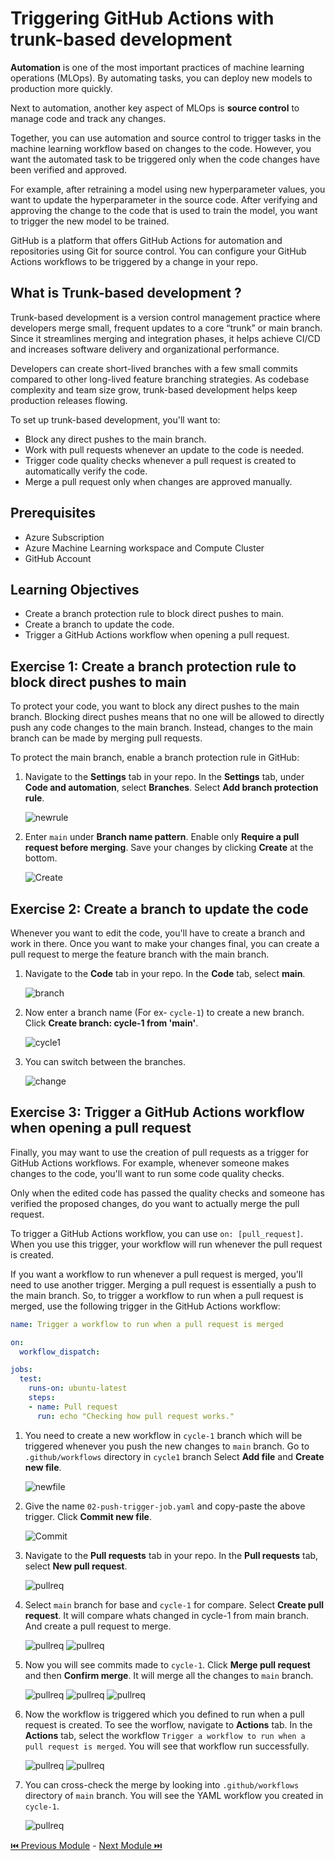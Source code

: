 # Triggering GitHub Actions with trunk-based development

**Automation** is one of the most important practices of machine learning operations (MLOps). By automating tasks, you can deploy new models to production more quickly.

Next to automation, another key aspect of MLOps is **source control** to manage code and track any changes. 

Together, you can use automation and source control to trigger tasks in the machine learning workflow based on changes to the code. However, you want the automated task to be triggered only when the code changes have been verified and approved.

For example, after retraining a model using new hyperparameter values, you want to update the hyperparameter in the source code. After verifying and approving the change to the code that is used to train the model, you want to trigger the new model to be trained.

GitHub is a platform that offers GitHub Actions for automation and repositories using Git for source control. You can configure your GitHub Actions workflows to be triggered by a change in your repo.

## What is Trunk-based development ?

Trunk-based development is a version control management practice where developers merge small, frequent updates to a core “trunk” or main branch. Since it streamlines merging and integration phases, it helps achieve CI/CD and increases software delivery and organizational performance.

Developers can create short-lived branches with a few small commits compared to other long-lived feature branching strategies. As codebase complexity and team size grow, trunk-based development helps keep production releases flowing.

To set up trunk-based development, you'll want to:

- Block any direct pushes to the main branch.
- Work with pull requests whenever an update to the code is needed.
- Trigger code quality checks whenever a pull request is created to automatically verify the code.
- Merge a pull request only when changes are approved manually.

## Prerequisites

- Azure Subscription
- Azure Machine Learning workspace and Compute Cluster
- GitHub Account 

## Learning Objectives

- Create a branch protection rule to block direct pushes to main.
- Create a branch to update the code.
- Trigger a GitHub Actions workflow when opening a pull request.

## Exercise 1: Create a branch protection rule to block direct pushes to main

To protect your code, you want to block any direct pushes to the main branch. Blocking direct pushes means that no one will be allowed to directly push any code changes to the main branch. Instead, changes to the main branch can be made by merging pull requests.

To protect the main branch, enable a branch protection rule in GitHub:

1. Navigate to the **Settings** tab in your repo. In the **Settings** tab, under **Code and automation**, select **Branches**. Select **Add branch protection rule**.

    ![newrule](./assets/1_newrule.jpg "newrule")

2. Enter ```main``` under **Branch name pattern**. Enable only **Require a pull request before merging**. Save your changes by clicking **Create** at the bottom.

    ![Create](./assets/2_create.jpg "Create")

## Exercise 2: Create a branch to update the code

Whenever you want to edit the code, you'll have to create a branch and work in there. Once you want to make your changes final, you can create a pull request to merge the feature branch with the main branch.

1. Navigate to the **Code** tab in your repo. In the **Code** tab, select **main**.

    ![branch](./assets/3_branch.jpg "branch")

2. Now enter a branch name (For ex- ```cycle-1```) to create a new branch. Click **Create branch: cycle-1 from 'main'**.

    ![cycle1](./assets/4_cycle1.jpg "cycle1")
    
3. You can switch between the branches.

    ![change](./assets/5_change.jpg "change")
    
## Exercise 3: Trigger a GitHub Actions workflow when opening a pull request

Finally, you may want to use the creation of pull requests as a trigger for GitHub Actions workflows. For example, whenever someone makes changes to the code, you'll want to run some code quality checks.

Only when the edited code has passed the quality checks and someone has verified the proposed changes, do you want to actually merge the pull request.

To trigger a GitHub Actions workflow, you can use ```on: [pull_request]```. When you use this trigger, your workflow will run whenever the pull request is created.

If you want a workflow to run whenever a pull request is merged, you'll need to use another trigger. Merging a pull request is essentially a push to the main branch. So, to trigger a workflow to run when a pull request is merged, use the following trigger in the GitHub Actions workflow:

```yaml
name: Trigger a workflow to run when a pull request is merged 

on:
  workflow_dispatch:

jobs:
  test:
    runs-on: ubuntu-latest
    steps:
    - name: Pull request
      run: echo "Checking how pull request works."
```

1. You need to create a new workflow in ```cycle-1``` branch which will be triggered whenever you push the new changes to ```main``` branch. Go to ```.github/workflows``` directory in ```cycle1``` branch Select **Add file** and **Create new file**.

    ![newfile](./assets/6_newfile.jpg "newfile")
    
2. Give the name ```02-push-trigger-job.yaml``` and copy-paste the above trigger. Click **Commit new file**.

    ![Commit](./assets/7_commit.jpg "Commit")

3. Navigate to the **Pull requests** tab in your repo. In the **Pull requests** tab, select **New pull request**.

    ![pullreq](./assets/8_pullreq.jpg "pullreq")

4. Select ```main``` branch for base and ```cycle-1``` for compare. Select **Create pull request**. It will compare whats changed in cycle-1 from main branch. And create a pull request to merge.

    ![pullreq](./assets/9_create.jpg "pullreq")
    ![pullreq](./assets/10_createpull.jpg "pullreq")

5. Now you will see commits made to ```cycle-1```. Click **Merge pull request** and then **Confirm merge**. It will merge all the changes to ```main``` branch.

    ![pullreq](./assets/11_merge.jpg "pullreq")
    ![pullreq](./assets/12_confirm.jpg "pullreq")
    ![pullreq](./assets/14_merged.jpg "pullreq")
    
6. Now the workflow is triggered which you defined to run when a pull request is created. To see the worflow, navigate to **Actions** tab. In the **Actions** tab, select the workflow ```Trigger a workflow to run when a pull request is merged```. You will see that workflow run successfully.

    ![pullreq](./assets/15_workflow.jpg "pullreq")
    ![pullreq](./assets/16_run.jpg "pullreq")
    
7. You can cross-check the merge by looking into ```.github/workflows``` directory of ```main``` branch. You will see the YAML workflow you created in ```cycle-1```.

    ![pullreq](./assets/17_check.jpg "pullreq")

[ ⏮️ Previous Module](../2_triggering-azure-machine-learning-jobs-with-github-actions/documentation.md) - [Next Module ⏭️ ](../4_working-with-linting-and-unit-testing-in-github-actions/documentation.md)
